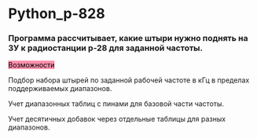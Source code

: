 # Python_p-828
### Программа рассчитывает, какие штыри нужно поднять на ЗУ к радиостанции р-28 для заданной частоты.​

<mark style="background: #FF5582A6;">Возможности</mark>

Подбор набора штырей по заданной рабочей частоте в кГц в пределах поддерживаемых диапазонов.​

Учет диапазонных таблиц с пинами для базовой части частоты. 

Учет десятичных добавок  через отдельные таблицы для разных диапазонов. 

